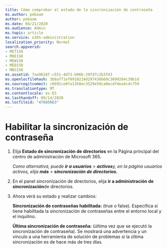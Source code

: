 ```yaml
---
title: Cómo comprobar el estado de la sincronización de contraseña
ms.author: pebaum
author: pebaum
ms.date: 04/21/2020
ms.audience: Admin
ms.topic: article
ms.service: o365-administration
localization_priority: Normal
search.appverid:
- MET150
- MOE150
- MEW150
- MED150
- MBS150
ms.assetid: 7aa9628f-c551-4d73-b966-29f47c2b3f43
ms.openlocfilehash: 3b8a7f1ef0910214d297436b69c3699264c39b1d
ms.sourcegitcommit: c6692ce0fa1358ec3529e59ca0ecdfdea4cdc759
ms.translationtype: MT
ms.contentlocale: es-ES
ms.lasthandoff: 09/14/2020
ms.locfileid: "47665663"
---
```

# <a name="enable-password-sync"></a>Habilitar la sincronización de contraseña

1.  Elija **Estado de sincronización de directorios** en la Página principal del centro de administración de Microsoft 365. 
    
     *Como alternativa, puede **ir a usuarios** \> **activos**y, en la página usuarios activos, elija **más** \> **sincronización de directorios.*** 
    
2. En el panel sincronización de directorios, elija **ir a administración de sincronización**de directorios. 
    
3. Ahora verá su estado y realizar cambios:
    
    **Sincronización de contraseñas habilitada:** (true o false). Especifica si tiene habilitada la sincronización de contraseñas entre el entorno local y el inquilino. 
    
    **Última sincronización de contraseña:** (última vez que se ejecutó la sincronización de contraseña). Se mostrará una advertencia y un vínculo a una herramienta de solución de problemas si la última sincronización es de hace más de tres días. 
    

